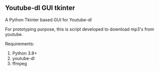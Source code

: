 ## Youtube-dl GUI tkinter
A Python Tkinter based GUI for Youtube-dl

For prototyping purpose, this is script  developed to download mp3's from youtube.

Requirements:
1. Python 3.8+
2. youtube-dl
3. ffmpeg

